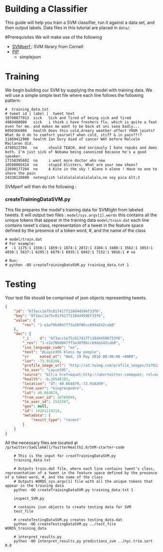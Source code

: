 Building a Classifier
=======================================
This guide will help you train a SVM classifier, run it against a data set, and then output labels.
Data files in this tutorial are placed in `data/`.


#Prerequisites
We will make use of the following 
- [ SVMperf ](http://www.cs.cornell.edu/people/tj/svm_light/svm_perf.html) : SVM library from Cornell
- [PIP](https://pypi.python.org/pypi/pip)
  - simplejson
  
# Training
We begin building our SVM by supplying the model with training data. We will use a simple 
simple text file where each line follows the following pattern:

```CSV
#  training_data.txt
# tweet id | label |  tweet text
10708877913  sick   Sick and Tired of being sick and tired 
4969488000   sick   i think i have freshers flu. which is quite a feat even for me. and makes me want to be back at uni sooo badly...
6050366908   health Does this cold,dreary weather affect YOUR joints? What do U do to comfort yourself when cold, stiff & in pain??!? 
11869412900  health Ian Dury died of cancer WAY before Malcolm Maclaren did. 
4798522704   no     should TEACH. And seriously I hate repubs and dems both. I'm just sick of Nobama being canonized because he's a good speaker. 
17158395602  no     i want more doctor who now 
10588865414  no     stupid blisters. What are your new shoes? 
22690177204  no     A Kite in the sky ! Alone n alone ! Have no one to share the pain 
24330120800  notenglish lalalalalalalalalala,no soy pica &lt;3 
```

SVMperf will then do the following : 
### createTrainingDataSVM.py
This file prepares the model's training data for SVMlight from labeled tweets. It will output two files :
`model/sys.argv[1].words` this contains all the unique tokens that appear in the training data
`model/train.dat` each line contains tweet's class, representation of a tweet in the feature space defined by the presence of a token word, #, and the name of the class

```dat
# model/train.dat
# For example:
#  -1 1175:1 1550:1 1859:1 1874:1 2872:1 3104:1 3488:1 3562:1 3853:1 4030:1 5637:1 6295:1 6679:1 6935:1 6942:1 7152:1 9016:1 # no

# Run: 
# python -OO createTrainingDataSVM.py training_data.txt 1 
```

# Testing
Your test file should be comprised of json objects representing tweets. 

```json
{
    "id": "6f3acc1e75c817417f118d44596f33f6",
    "key": "6f3acc1e75c817417f118d44596f33f6",
    "value": {
        "rev": "1-e1e70bd847ff3a38f0bcc69da542cab8"
    },
    "doc": {
        "_i     d": "6f3acc1e75c817417f118d44596f33f6",
        "_rev": "1-e1e70bd847ff3a38f0bcc69da542cab8",
        "iso_language_code": "en",
        "text": "@Layce305 bless my people",
        "cr     eated_at": "Wed, 19 May 2010 00:40:00 +0000",
        "lon": -73.918209,
        "profile_image_url": "http://a3.twimg.com/profile_images/317812083/n12945     82050_215_normal.jpg",
        "to_user": "Layce305",
        "source": "&lt;a href=&quot;http://ubertwitter.com&quot; rel=&quot;nofollow&quot;&gt;UberTwitter&lt;/a&     gt;",
        "health": -0.10548193,
        "location": "ÜT: 40.664879,-73.918209",
        "from_user": "kingraspedro",
        "lat": 40.664879,
        "from_user_id": 16789049,
        "to_user_id": 1542507,
        "geo": null,
        "id": 14261124214,
        "metadata": {
            "result_type": "recent"
        }
    }
}
```


All the necessary files are located at `/p/twitter/SadilekAll/TwitterHealth2.0/SVM-starter-code`
```
    # This is the input for creatTrainingDataSVM.py
    training_data.txt  
  
    # Outputs train.dat file, where each line contains tweet's class, representation of a tweet in the feature space defined by the presence of a token word, #, and the name of the class
    # Outputs WORDS_sys.argv[1] file with all the unique tokens that appear in the training data
    python -OO createTrainingDataSVM.py training_data.txt 1
  
    inspect_SVM.py  

    # contains json objects to create testing data for SVM
    test_file 
    
    # createTestingDataSVM.py creates testing_data.dat
    python -OO createTestingDataSVM.py ../test_file WORDS_training_data

    # interpret_results.py 
    python -OO interpret_results.py predictions_svm ../nyc.trim.sort 0.8
```
